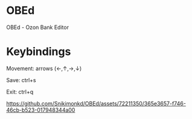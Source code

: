 # OBEd

OBEd - Ozon Bank Editor

# Keybindings

Movement: arrows (←,↑,→,↓)

Save: ctrl+s

Exit: ctrl+q

https://github.com/Snikimonkd/OBEd/assets/72211350/365e3657-f746-46cb-b523-017948344a00

